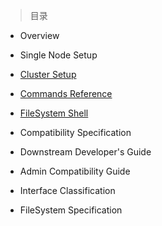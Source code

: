 
> 目录

- Overview

- Single Node Setup

- [Cluster Setup](https://github.com/ZGG2016/hadoop-website/blob/master/General/Cluster%20Setup.md)

- [Commands Reference](https://github.com/ZGG2016/hadoop-website/blob/master/General/Commands%20Reference.md)

- [FileSystem Shell](https://github.com/ZGG2016/hadoop-website/blob/master/General/FileSystem%20Shell.md)

- Compatibility Specification

- Downstream Developer's Guide

- Admin Compatibility Guide

- Interface Classification

- FileSystem Specification